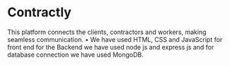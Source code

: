 # Contractly
This platform connects the clients, contractors and workers, making seamless communication. 
•	We have used HTML, CSS and JavaScript for front end for the Backend we have used node js and express js and for database connection we have used MongoDB. 


